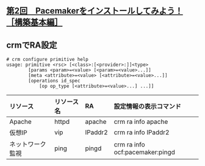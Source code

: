 ## [第2回　Pacemakerをインストールしてみよう！［構築基本編］](https://gihyo.jp/admin/serial/01/pacemaker/0002?page=4)


## crmでRA設定
```
# crm configure primitive help
usage: primitive <rsc> [<class>:[<provider>:]]<type>
        [params <param>=<value> [<param>=<value>...]]
        [meta <attribute>=<value> [<attribute>=<value>...]]
        [operations id_spec
            [op op_type [<attribute>=<value>...] ...]]
```

|リソース|リソース名|RA|設定情報の表示コマンド|
|:--|:--|:--|:--|
|Apache|httpd|apache|crm ra info apache|
|仮想IP|vip|IPaddr2|crm ra info IPaddr2|
|ネットワーク監視|ping|pingd|crm ra info ocf:pacemaker:pingd|
